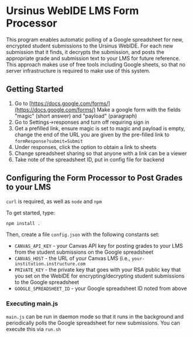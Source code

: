 # Ursinus WebIDE LMS Form Processor

This program enables automatic polling of a Google spreadsheet for new, encrypted student submissions to the Ursinus WebIDE.  For each new submission that it finds, it decrypts the submission, and posts the appropriate grade and submission text to your LMS for future reference.  This approach makes use of free tools including Google sheets, so that no server infrastructure is required to make use of this system.

## Getting Started

1) Go to [https://docs.google.com/forms/](https://docs.google.com/forms/)
Make a google form with the fields "magic" (short answer) and "payload" (paragraph)  
2) Go to Settings->responses and turn off requiring sign in  
3) Get a prefilled link, ensure magic is set to magic and payload is empty, change the end of the URL you are given by the pre-filled link to
`formResponse?submit=Submit`  
4) Under responses, click the option to obtain a link to sheets   
5) Change spreadsheet sharing so that anyone with a link can be a viewer  
6) Take note of the spreadsheet ID, put in config file for backend  


## Configuring the Form Processor to Post Grades to your LMS

`curl` is required, as well as `node` and `npm`

To get started, type:
~~~~~ bash
npm install .
~~~~~

Then, create a file <code>config.json</code> with the following constants set:

* `CANVAS_API_KEY` - your Canvas API key for posting grades to your LMS from the student submissions on the Google spreadsheet
* `CANVAS_HOST` - the URL of your Canvas LMS (i.e., `your-institution.instructure.com`
* `PRIVATE_KEY` - the private key that goes with your RSA public key that you set on the WebIDE for encrypting/decrypting student submissions to the Google spreadsheet
* `GOOGLE_SPREADSHEET_ID` - your Google spreadsheet ID noted from above

### Executing main.js

`main.js` can be run in daemon mode so that it runs in the background and periodically polls the Google spreadsheet for new submissions.  You can execute this via `run.sh`

